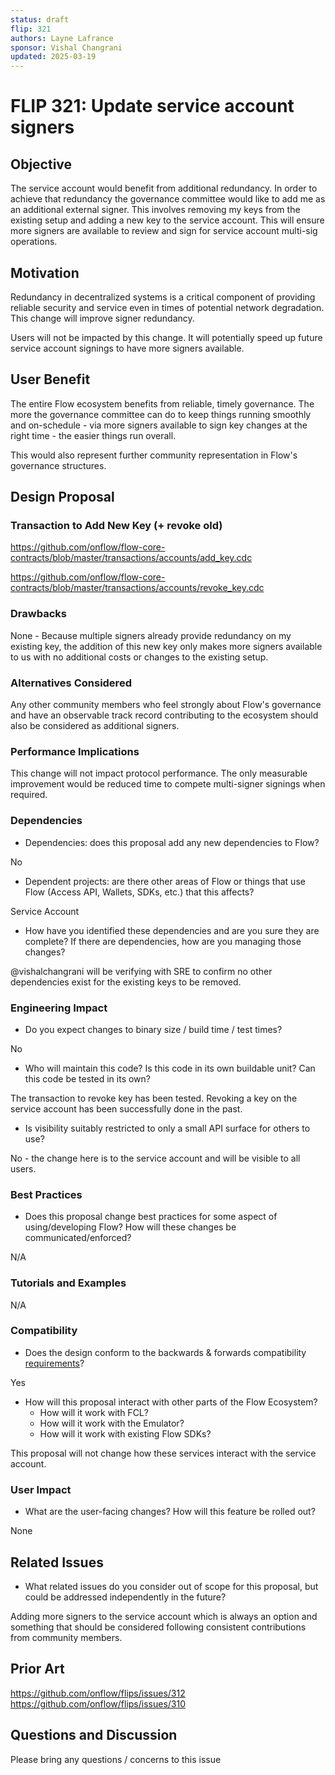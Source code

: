 ```yaml
---
status: draft 
flip: 321
authors: Layne Lafrance 
sponsor: Vishal Changrani 
updated: 2025-03-19
---
```


# FLIP 321: Update service account signers

## Objective

The service account would benefit from additional redundancy. In order to achieve that redundancy the governance committee would like to add me as an additional external signer. This involves removing my keys from the existing setup and adding a new key to the service account. This will ensure more signers are available to review and sign for service account multi-sig operations. 

## Motivation

Redundancy in decentralized systems is a critical component of providing reliable security and service even in times of potential network degradation. This change will improve signer redundancy. 

Users will not be impacted by this change. It will potentially speed up future service account signings to have more signers available. 

## User Benefit

The entire Flow ecosystem benefits from reliable, timely governance. The more the governance committee can do to keep things running smoothly and on-schedule - via more signers available to sign key changes at the right time - the easier things run overall. 

This would also represent further community representation in Flow's governance structures. 

## Design Proposal

### Transaction to Add New Key (+ revoke old)

https://github.com/onflow/flow-core-contracts/blob/master/transactions/accounts/add_key.cdc

https://github.com/onflow/flow-core-contracts/blob/master/transactions/accounts/revoke_key.cdc

### Drawbacks

None - Because multiple signers already provide redundancy on my existing key, the addition of this new key only makes more signers available to us with no additional costs or changes to the existing setup. 

### Alternatives Considered

Any other community members who feel strongly about Flow's governance and have an observable track record contributing to the ecosystem should also be considered as additional signers. 

### Performance Implications

This change will not impact protocol performance. 
The only measurable improvement would be reduced time to compete multi-signer signings when required. 

### Dependencies

* Dependencies: does this proposal add any new dependencies to Flow?

No 

* Dependent projects: are there other areas of Flow or things that use Flow 
(Access API, Wallets, SDKs, etc.) that this affects? 

Service Account 

* How have you identified these dependencies and are you sure they are complete? 
If there are dependencies, how are you managing those changes?

@vishalchangrani will be verifying with SRE to confirm no other dependencies exist for the existing keys to be removed. 

### Engineering Impact

* Do you expect changes to binary size / build time / test times?

No
 
* Who will maintain this code? Is this code in its own buildable unit? 
Can this code be tested in its own? 

The transaction to revoke key has been tested.
Revoking a key on the service account has been successfully done in the past.

* Is visibility suitably restricted to only a small API surface for others to use?

No - the change here is to the service account and will be visible to all users.

### Best Practices

* Does this proposal change best practices for some aspect of using/developing Flow? 
How will these changes be communicated/enforced?

N/A

### Tutorials and Examples

N/A 

### Compatibility

* Does the design conform to the backwards & forwards compatibility [requirements](../docs/compatibility.md)?

Yes

* How will this proposal interact with other parts of the Flow Ecosystem?
    - How will it work with FCL?
    - How will it work with the Emulator?
    - How will it work with existing Flow SDKs?

This proposal will not change how these services interact with the service account. 

### User Impact

* What are the user-facing changes? How will this feature be rolled out?

None 

## Related Issues

* What related issues do you consider out of scope for this proposal, but could be addressed independently in the future?

Adding more signers to the service account which is always an option and something that should be considered following consistent contributions from community members. 

## Prior Art

https://github.com/onflow/flips/issues/312
https://github.com/onflow/flips/issues/310 

## Questions and Discussion

Please bring any questions / concerns to this issue

